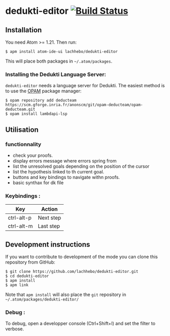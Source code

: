 # dedukti-editor [![Build Status](https://travis-ci.com/lachhebo/dedukti-editor.svg?branch=master)](https://travis-ci.com/lachhebo/dedukti-editor)

## Installation

You need Atom >= 1.21. Then run:

```
$ apm install atom-ide-ui lachhebo/dedukti-editor
```

This will place both packages in `~/.atom/packages`.

### Installing the Dedukti Language Server:

`dedukti-editor` needs a language server for Dedukti. The easiest method is to use the [OPAM](https://opam.ocaml.org/) package manager:
```
$ opam repository add deducteam https://scm.gforge.inria.fr/anonscm/git/opam-deducteam/opam-deducteam.git
$ opam install lambdapi-lsp
```

## Utilisation

### functionnality

- check your proofs.
- display errors message where errors spring from
- list the unresolved goals depending on the position of the cursor
- list the hypothesis linked to th current goal.
- buttons and key bindings to navigate withn proofs.
- basic synthax for dk file


### Keybindings :

| Key |  Action |
|--|--|
| ctrl-alt-p | Next step |
| ctrl-alt-m | Last step |

## Development instructions

If you want to contribute to development of the mode you can clone
this repository from GitHub:

```
$ git clone https://github.com/lachhebo/dedukti-editor.git
$ cd dedukti-editor
$ apm install
$ apm link
```

Note that `apm install` will also place the `git` repository in
`~/.atom/packages/dedukti-editor/`

### Debug :

To debug, open a developper console (Ctrl+Shift+I) and set the filter to verbose.

